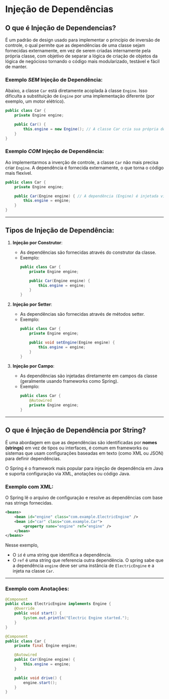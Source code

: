 # Injeção de Dependências

## O que é Injeção de Dependencias?
É um padrão de design usado para implementar o princípio de inversão de controle, o qual permite que as dependências de uma classe sejam fornecidas externamente, em vez de serem criadas internamente pela própria classe, com  objetivo de separar a lógica de criação de objetos da lógica de negócioso tornando o código mais modularizado, testável e fácil de manter.

### Exemplo *SEM* Injeção de Dependência:

Abaixo, a classe `Car` está diretamente acoplada à classe `Engine`. Isso dificulta a substituição de `Engine` por uma implementação diferente (por exemplo, um motor 
elétrico).

```java
public class Car {
    private Engine engine;

    public Car() {
        this.engine = new Engine(); // A classe Car cria sua própria dependência (Engine).
    }
}
```

### Exemplo *COM* Injeção de Dependência:

Ao implementarmos a inverção de controle, a classe `Car` não mais precisa criar `Engine`. A dependência é fornecida externamente, o que torna o código mais flexível.

```java
public class Car {
    private Engine engine;

    public Car(Engine engine) { // A dependência (Engine) é injetada via construtor.
        this.engine = engine;
    }
}
```

---

## Tipos de Injeção de Dependência:

1. **Injeção por Construtor**:
   - As dependências são fornecidas através do construtor da classe.
   - Exemplo:
     ```java
     public class Car {
         private Engine engine;

         public Car(Engine engine) {
             this.engine = engine;
         }
     }
     ```

2. **Injeção por Setter**:
   - As dependências são fornecidas através de métodos setter.
   - Exemplo:
     ```java
     public class Car {
         private Engine engine;

         public void setEngine(Engine engine) {
             this.engine = engine;
         }
     }
     ```

3. **Injeção por Campo**:
   - As dependências são injetadas diretamente em campos da classe (geralmente usando frameworks como Spring).
   - Exemplo:
     ```java
     public class Car {
         @Autowired
         private Engine engine;
     }
     ```

---

## O que é Injeção de Dependência por String?

É uma abordagem em que as dependências são identificadas por **nomes (strings)** em vez de tipos ou interfaces, é comum em frameworks ou sistemas que usam configurações baseadas em texto (como XML ou JSON) para definir dependências.  

O Spring é o framework mais popular para injeção de dependência em Java e suporta configuração via XML, anotações ou código Java. 

### Exemplo com XML:

O Spring lê o arquivo de configuração e resolve as dependências com base nas strings fornecidas.

```xml
<beans>
    <bean id="engine" class="com.example.ElectricEngine" />
    <bean id="car" class="com.example.Car">
        <property name="engine" ref="engine" />
    </bean>
</beans>
```

Nesse exemplo,
+ O `id` é uma string que identifica a dependência.
+ O `ref` é uma string que referencia outra dependência.
O spring sabe que a dependência `engine` deve ser uma instância de `ElectricEngine` e a injeta na classe `Car`.

---

### Exemplo com Anotações:
   ```java
   @Component
   public class ElectricEngine implements Engine {
       @Override
       public void start() {
           System.out.println("Electric Engine started.");
       }
   }

   @Component
   public class Car {
       private final Engine engine;

       @Autowired
       public Car(Engine engine) {
           this.engine = engine;
       }

       public void drive() {
           engine.start();
       }
   }
   ```
